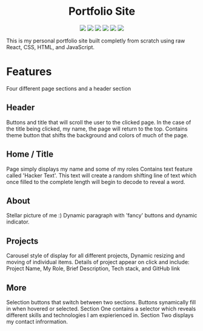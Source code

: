 <h1 align="center">
  <br>
  Portfolio Site
  <br>
</h1>

<div align="center">
  <img src='https://img.shields.io/badge/JavaScript-F7DF1E?style=for-the-badge&logo=javascript&logoColor=black' />
  <img src='https://img.shields.io/badge/HTML5-E34F26?style=for-the-badge&logo=html5&logoColor=white' />
  <img src='https://img.shields.io/badge/CSS3-1572B6?style=for-the-badge&logo=css3&logoColor=white' />
  <img src='https://img.shields.io/badge/React-20232A?style=for-the-badge&logo=react&logoColor=61DAFB' />
  <img src='https://img.shields.io/badge/Node.js-43853D?style=for-the-badge&logo=node.js&logoColor=white' />
  <img src='https://img.shields.io/badge/Express.js-404D59?style=for-the-badge' />
</div>

This is my personal portfolio site built completly from scratch using raw React, CSS, HTML, and JavaScript.

# Features
Four different page sections and a header section

## Header
Buttons and title that will scroll the user to the clicked page.
In the case of the title being clicked, my name, the page will return to the top.
Contains theme button that shifts the background and colors of much of the page.

## Home / Title
Page simply displays my name and some of my roles
Contains text feature called 'Hacker Text'. This text will create a random shifting line of text which once filled to the complete length will begin to decode to reveal a word.

## About
Stellar picture of me :)
Dynamic paragraph with 'fancy' buttons and dynamic indicator.

## Projects
Carousel style of display for all different projects, Dynamic resizing and moving of individual items.
Details of project appear on click and include: Project Name, My Role, Brief Description, Tech stack, and GitHub link

## More
Selection buttons that switch between two sections. Buttons synamically fill in when hovered or selected.
Section One contains a selector which reveals different skills and technologies I am expierienced in.
Section Two displays my contact infrormation.